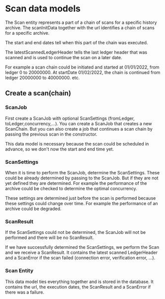# Scan data models 
The Scan entity represents a part of a chain of scans for a specific history archive. The scanInitData together with the url identifies a chain of scans for a specific archive.

The start and end dates tell when this part of the chain was executed. 

The latestScannedLedgerHeader tells the last ledger header that was scanned and is used to continue the scan on a later date.

For example a scan chain could be initiated and started at 01/01/2022, from ledger 0 to 20000000. At startDate 01/02/2022, the chain is continued from ledger 20000000 to 40000000. etc.
## Create a scan(chain)

### ScanJob

First create a ScanJob with optional ScanSettings (fromLedger, toLedger,concurrency,...).
You can create a ScanJob that creates a new ScanChain. But you can also create a job that continues a scan chain by passing the previous scan in the constructor. 

This data model is necessary because the scan could be scheduled in advance, so we don't now the start and end time yet.
 
### ScanSettings

When it is time to perform the ScanJob, determine the ScanSettings. 
These could be already determined by passing to the ScanJob. But if they are not yet defined they are determined.
For example the performance of the archive could be checked to determine the optimal concurrency. 

These settings are determined just before the scan is performed because these settings could change over time. For example the performance of an archive could be degraded.

### ScanResult

If the ScanSettings could not be determined, the ScanJob will not be performed and there will be no ScanResult.

If we have successfully determined the ScanSettings, we perform the Scan and we receive a ScanResult. 
It contains the latest scanned LedgerHeader and a ScanError if the scan failed (connection error, verification error, ...).

### Scan Entity
This data model ties everything together and is stored in the database. It contains the url, the execution dates, the ScanResult and a ScanError if there was a failure.
 

